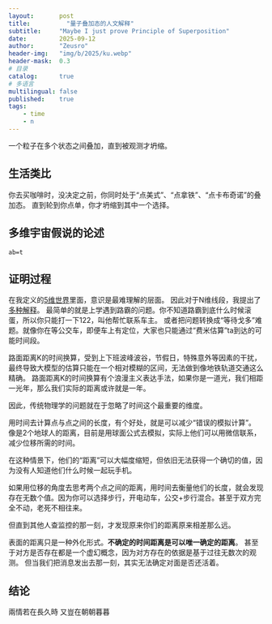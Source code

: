 ```yaml
---
layout:       post
title:          "量子叠加态的人文解释"
subtitle:     "Maybe I just prove Principle of Superposition"
date:         2025-09-12
author:       "Zeusro"
header-img:   "img/b/2025/ku.webp"
header-mask:  0.3
# 目录
catalog:      true
# 多语言
multilingual: false
published:    true
tags:
    - time
    - n
---
```


一个粒子在多个状态之间叠加，直到被观测才坍缩。

## 生活类比

你去买咖啡时，没决定之前，你同时处于“点美式”、“点拿铁”、“点卡布奇诺”的叠加态。
直到轮到你点单，你才坍缩到其中一个选择。

## 多维宇宙假说的论述

```
ab=t
```

## 证明过程

在我定义的[5维世界](https://github.com/zeusro/math/blob/main/n/5.zh.md)里面，意识是最难理解的层面。
因此对于N维线段，我提出了[多种解释](https://www.zeusro.com/2025/06/29/ab/)。
最简单的就是上学遇到路霸的问题。你不知道路霸到底什么时候滚蛋，所以你只能打一下122，叫他帮忙联系车主。
或者把问题转换成“等待戈多”难题。就像你在等公交车，即便车上有定位，大家也只能通过“费米估算”ta到达的可能时间段。

路面距离K的时间换算，受到上下班波峰波谷，节假日，特殊意外等因素的干扰，最终导致大模型的估算只能在一个相对模糊的区间，无法做到像地铁轨道交通这么精确。
路面距离K的时间换算有个浪漫主义表达手法，如果你是一道光，我们相距一光年，那么我们实际的距离或许就是一年。

因此，传统物理学的问题就在于忽略了时间这个最重要的维度。

用时间去计算点与点之间的长度，有个好处，就是可以减少“错误的模拟计算”。
像是2个地球人的距离，目前是用球面公式去模拟，实际上他们可以用微信联系，减少位移所需的时间。

在这种情景下，他们的“距离”可以大幅度缩短，但依旧无法获得一个确切的值，因为没有人知道他们什么时候一起玩手机。

如果用位移的角度去思考两个点之间的距离，用时间去衡量他们的长度，就会发现存在无数个值。
​​​因为你可以选择步行，开电动车，公交+步行混合。甚至于双方完全不动，老死不相往来。

但直到其他人查监控的那一刻，才发现原来你们的距离原来相差那么远。

表面的距离只是一种外化形式。**不确定的时间距离是可以唯一确定的距离**。
甚至于对方是否存在都是一个虚幻概念，因为对方存在的依据是基于过往无数次的观测。
但当我们把消息发出去那一刻，其实无法确定对面是否还活着。

## 结论

兩情若在長久時 又豈在朝朝暮暮